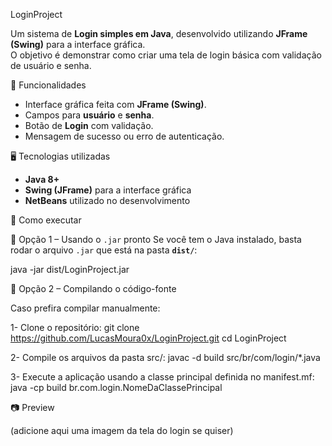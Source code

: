 LoginProject

Um sistema de **Login simples em Java**, desenvolvido utilizando **JFrame (Swing)** para a interface gráfica.  
O objetivo é demonstrar como criar uma tela de login básica com validação de usuário e senha.

📌 Funcionalidades
- Interface gráfica feita com **JFrame (Swing)**.
- Campos para **usuário** e **senha**.
- Botão de **Login** com validação.
- Mensagem de sucesso ou erro de autenticação.

🖥️ Tecnologias utilizadas
- **Java 8+**
- **Swing (JFrame)** para a interface gráfica
- **NetBeans** utilizado no desenvolvimento

🚀 Como executar

🔹 Opção 1 – Usando o `.jar` pronto
Se você tem o Java instalado, basta rodar o arquivo `.jar` que está na pasta **`dist/`**:

java -jar dist/LoginProject.jar

🔹 Opção 2 – Compilando o código-fonte

Caso prefira compilar manualmente:

1- Clone o repositório:
git clone https://github.com/LucasMoura0x/LoginProject.git
cd LoginProject

2- Compile os arquivos da pasta src/:
javac -d build src/br/com/login/*.java

3- Execute a aplicação usando a classe principal definida no manifest.mf:
java -cp build br.com.login.NomeDaClassePrincipal

📷 Preview

(adicione aqui uma imagem da tela do login se quiser)
